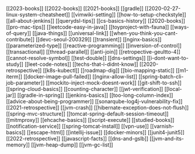 [[2023-books]]
[[2022-books]]
[[2021-books]]
[[gradle]]
[[2020-02-27-linux-system-cheatsheet]]
[[vimwiki-setting]]
[[how-to-setup-checkstyle]]
[[all-about-jenkins]]
[[querydsl-tips]]
[[cs-basics-history]]
[[2020-books]]
[[pro-mac-tips]]
[[leetcode-easy-in-java]]
[[toyproject-with-fauna]]
[[ways-of-query]]
[[java-things]]
[[universal-link]]
[[when-you-think-you-cant-contribute]]
[[devc-seoul-200329]]
[[transient]]
[[nginx-basics]]
[[parameterized-type]]
[[reactive-programming]]
[[inversion-of-control]]
[[transactional]]
[[thread-parallel]]
[[anti-join]]
[[retropective-geultto-4]]
[[cannot-resolve-symbol]]
[[test-double]]
[[dns-settings]]
[[i-dont-want-to-study]]
[[leet-code-notes]]
[[techs-that-i-didnt-know]]
[[2020-retrospective]]
[[k8s-kubectl]] 
[[roadmap-dig]]
[[bio-mapping-static]]
[[m1-iterm]]
[[docker-image-pull-failed]]
[[nginx-allow-list]]
[[spring-batch-cli-job-parameter]]
[[mockito-inject-mock-doesnt-work]]
[[git-shift-to-ssh]]
[[spring-cloud-basics]]
[[counting-character]]
[[jwt-verification]]
[[local-jar]]
[[gradle-in-spring]]
[[jenkins-basics]]
[[too-long-column-index]]
[[advice-about-being-programmer]]
[[sonarqube-log4j-vulnerability-fix]]
[[2021-retrospective]]
[[jvm-crash]]
[[hibernate-exception-does-not-flush]]
[[spring-mvc-structure]]
[[tomcat-spring-default-session-timeout]]
[[mitmproxy]]
[[ehcache-basics]]
[[script-execute]]
[[studied-books]]
[[notification-service]]
[[spring-tomcat-install]]
[[vpn-use]]
[[varnish-basics]]
[[escape-html]]
[[intellij-issue]]
[[docker-minors]]
[[junit4-junit5]]
[[2022-retrospective]]
[[javascript-facts]]
[[dns-and-gslb]]
[[jvm-and-its-memory]]
[[jvm-heap-dump]]
[[jvm-gc-list]]
